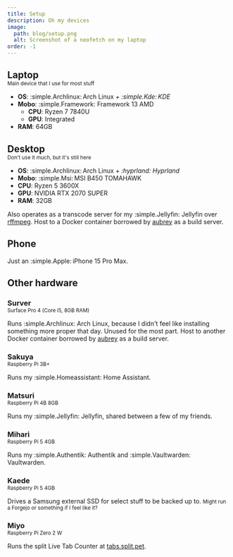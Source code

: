 ```yaml
---
title: Setup
description: Oh my devices
image:
  path: blog/setup.png
  alt: Screenshot of a neofetch on my laptop
order: -1
---
```


<h2 style="margin-bottom: 0;">Laptop</h2>
<p style="margin-top: 0;"><small>Main device that I use for most stuff</small></p>

- **OS**: :simple.Archlinux:&thinsp;Arch Linux _+ :simple.Kde:&thinsp;KDE_
- **Mobo**: :simple.Framework: Framework 13 AMD
  - **CPU**: Ryzen 7 7840U
  - **GPU**: Integrated
- **RAM**: 64GB

<h2 style="margin-bottom: 0;">Desktop</h2>
<p style="margin-top: 0;"><small>Don't use it much, but it's still here</small></p>

- **OS**: :simple.Archlinux:&thinsp;Arch Linux _+ :hyprland:&nbsp;Hyprland_
- **Mobo**: :simple.Msi:&thinsp;MSI B450 TOMAHAWK
- **CPU**: Ryzen 5 3600X
- **GPU**: NVIDIA RTX 2070 SUPER
- **RAM**: 32GB

Also operates as a transcode server for my :simple.Jellyfin: Jellyfin over [rffmpeg](https://github.com/joshuaboniface/rffmpeg).
Host to a Docker container borrowed by [aubrey](https://dmpstr.top) as a build server.

## Phone

Just an :simple.Apple:&thinsp;iPhone 15 Pro Max.

## Other hardware

<h3 style="margin-bottom: 0;">Surver</h3>
<p style="margin-top: 0;"><small>Surface Pro 4 (Core i5, 8GB RAM)</small></p>

Runs :simple.Archlinux: Arch Linux, because I didn't feel like installing something more proper that day.
Unused for the most part. Host to another Docker container borrowed by [aubrey](https://dmpstr.top) as a build server.

<h3 style="margin-bottom: 0;">Sakuya</h3>
<p style="margin-top: 0;"><small>Raspberry Pi 3B+</small></p>

Runs my :simple.Homeassistant: Home Assistant.

<h3 style="margin-bottom: 0;">Matsuri</h3>
<p style="margin-top: 0;"><small>Raspberry Pi 4B 8GB</small></p>

Runs my :simple.Jellyfin:&nbsp;Jellyfin, shared between a few of my friends.

<h3 style="margin-bottom: 0;">Mihari</h3>
<p style="margin-top: 0;"><small>Raspberry Pi 5 4GB</small></p>

Runs my :simple.Authentik: Authentik and :simple.Vaultwarden:&thinsp;Vaultwarden.

<h3 style="margin-bottom: 0;">Kaede</h3>
<p style="margin-top: 0;"><small>Raspberry Pi 5 4GB</small></p>

Drives a Samsung external SSD for select stuff to be backed up to. <small>Might run a Forgejo or something if I feel like it?</small>


<h3 style="margin-bottom: 0;">Miyo</h3>
<p style="margin-top: 0;"><small>Raspberry Pi Zero 2 W</small></p>

Runs the split Live Tab Counter at [tabs.split.pet](https://tabs.split.pet).